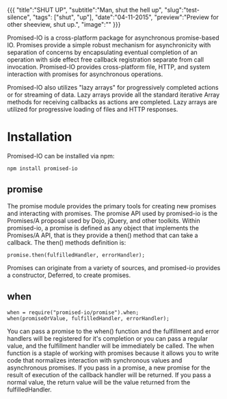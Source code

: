 {{{
    "title":"SHUT UP",
    "subtitle":"Man, shut the hell up",
    "slug":"test-silence",
    "tags": ["shut", "up"],
    "date":"04-11-2015",
    "preview":"Preview for other sheeview, shut up.",
    "image":""
}}}

Promised-IO is a cross-platform package for asynchronous promise-based IO. Promises provide a simple robust mechanism for asynchronicity with separation of concerns by encapsulating eventual completion of an operation with side effect free callback registration separate from call invocation. Promised-IO provides cross-platform file, HTTP, and system interaction with promises for asynchronous operations.

Promised-IO also utilizes "lazy arrays" for progressively completed actions or for streaming of data. Lazy arrays provide all the standard iterative Array methods for receiving callbacks as actions are completed. Lazy arrays are utilized for progressive loading of files and HTTP responses.

# Installation

Promised-IO can be installed via npm:

    npm install promised-io

## promise

The promise module provides the primary tools for creating new promises and interacting with promises. The promise API used by promised-io is the Promises/A proposal used by Dojo, jQuery, and other toolkits. Within promised-io, a promise is defined as any object that implements the Promises/A API, that is they provide a then() method that can take a callback. The then() methods definition is:

    promise.then(fulfilledHandler, errorHandler);

Promises can originate from a variety of sources, and promised-io provides a constructor, Deferred, to create promises.

## when

    when = require("promised-io/promise").when;
    when(promiseOrValue, fulfilledHandler, errorHandler);

You can pass a promise to the when() function and the fulfillment and error handlers will be registered for it's completion or you can pass a regular value, and the fulfillment handler will be immediately be called. The when function is a staple of working with promises because it allows you to write code that normalizes interaction with synchronous values and asynchronous promises. If you pass in a promise, a new promise for the result of execution of the callback handler will be returned. If you pass a normal value, the return value will be the value returned from the fulfilledHandler.